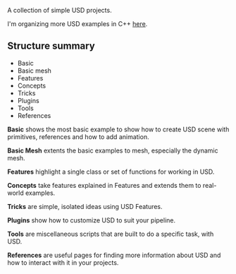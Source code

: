 A collection of simple USD projects.

I'm organizing more USD examples in C++ [here](https://github.com/yoharol/USD_CPP_CMAKE).

## Structure summary

- Basic
- Basic mesh
- Features
- Concepts
- Tricks
- Plugins
- Tools
- References

**Basic** shows the most basic example to show how to create USD scene with primitives, references and how to add animation.

**Basic Mesh** extents the basic examples to mesh, especially the dynamic mesh.

**Features** highlight a single class or set of functions for working in USD.

**Concepts** take features explained in Features and extends them to real-world examples.

**Tricks** are simple, isolated ideas using USD Features.

**Plugins** show how to customize USD to suit your pipeline.

**Tools** are miscellaneous scripts that are built to do a specific task, with USD.

**References** are useful pages for finding more information about USD and how to interact with it in your projects.


